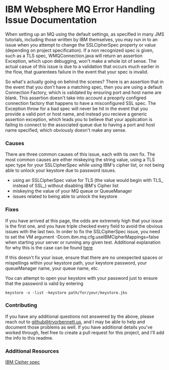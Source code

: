 # IBM Websphere MQ Error Handling Issue Documentation

When setting up an MQ using the default settings, as specified in many JMS tutorials, including those written by IBM themselves, you may run in to an issue when you attempt to change the SSLCipherSpec property or value (depending on project specification). If a non recognized spec is given, such as a TLS spec, WMQConnection.java will return an assertion Exception, which upon debugging, won't make a whole lot of sense. The actual casue of this issue is due to a validation that occurs much earlier in the flow, that guarentees failure in the event that your spec is invalid.

So what's actually going on behind the scenes? There is an assertion that in the event that you don't have a matching spec, then you are using a default Connection Factory, which is validated by ensuring port and host name are blank. This assertion doesn't take into account a preoprly configred connection factory that happens to have a misconfigured SSL spec. The Exception throw for a bad spec will never be hit in the event that you provide a valid port or host name, and instead you recieve a generic assertion exception, which leads you to believe that your application is failing to connect to the associated queue due to having a port and host name specified, which obviously doesn't make any sense.

### Causes

There are three common causes of this issue, each with tis own fix.
The most common causes are either miskeying the string value, using a TLS spec type for your SSLCipherSpec while using IBM's cipher list, or not being able to unlock your keystore due to password issues.

* using an SSLCipherSpec value for TLS (the value would begin with TLS_ instead of SSL_) without disabling IBM's Cipher list
* miskeying the value of your MQ queue or QueueManager
* issues related to being able to unlock the keystore

### Fixes

If you have arrived at this page, the odds are extremely high that your issue is the first one, and you have triple checked every field to avoid the obvious issues with the last two. In order to fix the SSLCipherSpec issue, you need to set the VM argument  -Dcom.ibm.mq.cfg.useIBMCipherMappings=false when starting your server or running any given test. Additional explanation for why this is the case can be found [here](https://developer.ibm.com/answers/questions/178651/what-tls-ciphersuites-are-supported-when-connectin.html)

If this doesn't fix your issue, ensure that there are no unexpected spaces or mispellings within your keystore path, your keystore password, your queueManager name, your queue name, etc.

You can attempt to open your keystore with your password just to ensure that the password is valid by entering
```
keystore -v -list -keystore path/for/your/keystore.jks
```
### Contributing

If you have any additional questions not answered by the above, please reach out to github@trvorbennett.us, and I may be able to help and document those problems as well. If you have additional details you've worked through, feel free to create a pull request for this project, and I'll add the info to this readme.

### Additional Resources

[IBM Cipher spec](https://www.ibm.com/support/knowledgecenter/en/SSEQTJ_8.5.5/com.ibm.websphere.ihs.doc/ihs/rihs_ciphspec.html)
